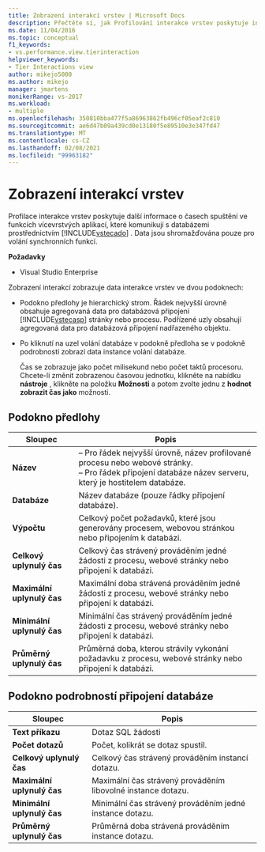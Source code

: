 ```yaml
---
title: Zobrazení interakcí vrstev | Microsoft Docs
description: Přečtěte si, jak Profilování interakce vrstev poskytuje informace o časech spuštění ve funkcích vícevrstvých aplikací, které komunikují s databázemi.
ms.date: 11/04/2016
ms.topic: conceptual
f1_keywords:
- vs.performance.view.tierinteraction
helpviewer_keywords:
- Tier Interactions view
author: mikejo5000
ms.author: mikejo
manager: jmartens
monikerRange: vs-2017
ms.workload:
- multiple
ms.openlocfilehash: 350810bba477f5a86963862fb496cf05eaf2c810
ms.sourcegitcommit: ae6d47b09a439cd0e13180f5e89510e3e347fd47
ms.translationtype: MT
ms.contentlocale: cs-CZ
ms.lasthandoff: 02/08/2021
ms.locfileid: "99963182"
---
```

# <a name="tier-interactions-view"></a>Zobrazení interakcí vrstev

Profilace interakce vrstev poskytuje další informace o časech spuštění ve funkcích vícevrstvých aplikací, které komunikují s databázemi prostřednictvím [!INCLUDE[vstecado](../data-tools/includes/vstecado_md.md)] . Data jsou shromažďována pouze pro volání synchronních funkcí.

**Požadavky**

- Visual Studio Enterprise

Zobrazení interakcí zobrazuje data interakce vrstev ve dvou podoknech:

- Podokno předlohy je hierarchický strom. Řádek nejvyšší úrovně obsahuje agregovaná data pro databázová připojení [!INCLUDE[vstecasp](../code-quality/includes/vstecasp_md.md)] stránky nebo procesu. Podřízené uzly obsahují agregovaná data pro databázová připojení nadřazeného objektu.

- Po kliknutí na uzel volání databáze v podokně předloha se v podokně podrobností zobrazí data instance volání databáze.

  Čas se zobrazuje jako počet milisekund nebo počet taktů procesoru. Chcete-li změnit zobrazenou časovou jednotku, klikněte na nabídku **nástroje** , klikněte na položku **Možnosti** a potom zvolte jednu z **hodnot zobrazit čas jako** možnosti.

## <a name="master-pane"></a>Podokno předlohy

|Sloupec|Popis|
|------------|-----------------|
|**Název**|– Pro řádek nejvyšší úrovně, název profilované procesu nebo webové stránky.<br />– Pro řádek připojení databáze název serveru, který je hostitelem databáze.|
|**Databáze**|Název databáze (pouze řádky připojení databáze).|
|**Výpočtu**|Celkový počet požadavků, které jsou generovány procesem, webovou stránkou nebo připojením k databázi.|
|**Celkový uplynulý čas**|Celkový čas strávený prováděním jedné žádosti z procesu, webové stránky nebo připojení k databázi.|
|**Maximální uplynulý čas**|Maximální doba strávená prováděním jedné žádosti z procesu, webové stránky nebo připojení k databázi.|
|**Minimální uplynulý čas**|Minimální čas strávený prováděním jedné žádosti z procesu, webové stránky nebo připojení k databázi.|
|**Průměrný uplynulý čas**|Průměrná doba, kterou strávily vykonání požadavku z procesu, webové stránky nebo připojení k databázi.|

## <a name="database-connection-details-pane"></a>Podokno podrobností připojení databáze

|Sloupec|Popis|
|------------|-----------------|
|**Text příkazu**|Dotaz SQL žádosti|
|**Počet dotazů**|Počet, kolikrát se dotaz spustil.|
|**Celkový uplynulý čas**|Celkový čas strávený prováděním instancí dotazu.|
|**Maximální uplynulý čas**|Maximální čas strávený prováděním libovolné instance dotazu.|
|**Minimální uplynulý čas**|Minimální čas strávený prováděním jedné instance dotazu.|
|**Průměrný uplynulý čas**|Průměrná doba strávená prováděním instance dotazu.|
